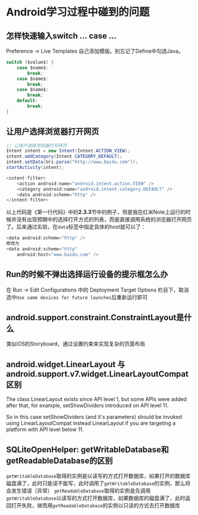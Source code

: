 # Android学习过程中碰到的问题

## 怎样快速输入switch ... case ...
Preference -> Live Templates 自己添加模版。别忘记了Define中勾选Java。

```java
switch ($value$) {
    case $name$:
        break;
    case $name$:
        break;
    case $name$:
        break;
    default:
        break;
}
```

## 让用户选择浏览器打开网页

```Java
// 让用户选择浏览器打开网页
Intent intent = new Intent(Intent.ACTION_VIEW);
intent.addCategory(Intent.CATEGORY_DEFAULT);
intent.setData(Uri.parse("http://www.baidu.com"));
startActivity(intent);
``` 
```Java
<intent-filter>
    <action android:name="android.intent.action.VIEW" />
    <category android:name="android.intent.category.DEFAULT" />
    <data android:scheme="http" />
</intent-filter>
```
以上代码是《第一行代码》中的**2.3.3**节中的例子，但是我在红米Note上运行的时候并没有出现预期中的选择打开方式的列表，而是直接调用系统的浏览器打开网页了。后来通过实验，在`data`标签中指定具体的host就可以了：

```Java
<data android:scheme="http" />
修改为
<data android:scheme="http"
	android:host="www.baidu.com" />
```

## Run的时候不弹出选择运行设备的提示框怎么办
在 Run -> Edit Configurations 中的 Deployment Target Options 栏目下，取消选中`Use same devices for future launches`后重新运行即可

## android.support.constraint.ConstraintLayout是什么
类似iOS的Storyboard，通过设置约束来实现复杂的页面布局

## android.widget.LinearLayout 与android.support.v7.widget.LinearLayoutCompat 区别 
The class LinearLayout exists since API level 1, but some APIs were added after that, for example, setShowDividers introduced on API level 11.

So in this case setShowDividers (and it's parameters) should be invoked using LinearLayoutCompat instead LinearLayout if you are targeting a platform with API level below 11.


## SQLiteOpenHelper: getWritableDatabase和getReadableDatabase的区别
`getWritableDatabase`取得的实例是以读写的方式打开数据库，如果打开的数据库磁盘满了，此时只能读不能写，此时调用了`getWritableDatabase`的实例，那么将会发生错误（异常）
`getReadableDatabase`取得的实例是先调用`getWritableDatabase`以读写的方式打开数据库，如果数据库的磁盘满了，此时返回打开失败，继而用`getReadableDatabase`的实例以只读的方式去打开数据库